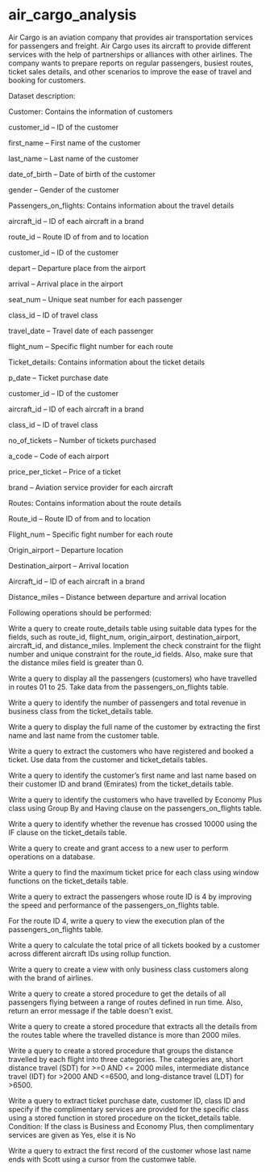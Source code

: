 # air_cargo_analysis
Air Cargo is an aviation company that provides air transportation services for passengers and freight. Air Cargo uses its aircraft to provide different services with the help of partnerships or alliances with 
other airlines. The company wants to prepare reports on regular passengers, busiest routes, ticket sales details, and other scenarios to improve the ease of travel and booking for customers.

 Dataset description:

Customer: Contains the information of customers

customer_id – ID of the customer

first_name – First name of the customer

last_name – Last name of the customer

date_of_birth – Date of birth of the customer

gender – Gender of the customer


 

Passengers_on_flights: Contains information about the travel details

aircraft_id – ID of each aircraft in a brand

route_id – Route ID of from and to location

customer_id – ID of the customer

depart – Departure place from the airport

arrival – Arrival place in the airport

seat_num – Unique seat number for each passenger

class_id – ID of travel class

travel_date – Travel date of each passenger

flight_num – Specific flight number for each route




Ticket_details: Contains information about the ticket details

p_date – Ticket purchase date

customer_id – ID of the customer

aircraft_id – ID of each aircraft in a brand

class_id – ID of travel class

no_of_tickets – Number of tickets purchased

a_code – Code of each airport

price_per_ticket – Price of a ticket

brand – Aviation service provider for each aircraft


 

Routes: Contains information about the route details

Route_id – Route ID of from and to location

Flight_num – Specific fight number for each route

Origin_airport – Departure location

Destination_airport – Arrival location

Aircraft_id – ID of each aircraft in a brand

Distance_miles – Distance between departure and arrival location


 
Following operations should be performed:

Write a query to create route_details table using suitable data types for the fields, such as route_id, flight_num, origin_airport, destination_airport, aircraft_id, and distance_miles.
Implement the check constraint for the flight number and unique constraint for the route_id fields. Also, make sure that the distance miles field is greater than 0.

Write a query to display all the passengers (customers) who have travelled in routes 01 to 25. Take data  from the passengers_on_flights table.

Write a query to identify the number of passengers and total revenue in business class from the ticket_details table.

Write a query to display the full name of the customer by extracting the first name and last name from the customer table.

Write a query to extract the customers who have registered and booked a ticket. Use data from the customer and ticket_details tables.

Write a query to identify the customer’s first name and last name based on their customer ID and brand (Emirates) from the ticket_details table.

Write a query to identify the customers who have travelled by Economy Plus class using Group By and Having clause on the passengers_on_flights table.

Write a query to identify whether the revenue has crossed 10000 using the IF clause on the ticket_details table.

Write a query to create and grant access to a new user to perform operations on a database.

Write a query to find the maximum ticket price for each class using window functions on the ticket_details table.

Write a query to extract the passengers whose route ID is 4 by improving the speed and performance of the passengers_on_flights table.

 For the route ID 4, write a query to view the execution plan of the passengers_on_flights table.
 
Write a query to calculate the total price of all tickets booked by a customer across different aircraft IDs using rollup function.

Write a query to create a view with only business class customers along with the brand of airlines.

Write a query to create a stored procedure to get the details of all passengers flying between a range of routes defined in run time. Also, return an error message if the table doesn't exist.

Write a query to create a stored procedure that extracts all the details from the routes table where the travelled distance is more than 2000 miles.

Write a query to create a stored procedure that groups the distance travelled by each flight into three categories. The categories are, short distance travel (SDT) for >=0 AND <= 2000 miles,
intermediate distance travel (IDT) for >2000 AND <=6500, and long-distance travel (LDT) for >6500.

Write a query to extract ticket purchase date, customer ID, class ID and specify if the complimentary services are provided for the specific class using a stored function in stored procedure 
on the ticket_details table.
Condition:
If the class is Business and Economy Plus, then complimentary services are given as Yes, else it is No

Write a query to extract the first record of the customer whose last name ends with Scott using a cursor from the customwe table.
